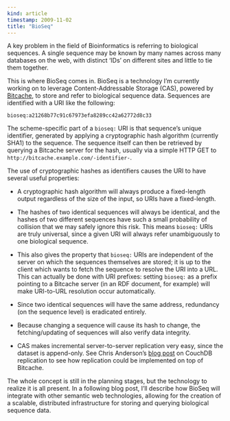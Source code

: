 ```yaml
--- 
kind: article
timestamp: 2009-11-02
title: "BioSeq"
---
```


A key problem in the field of Bioinformatics is referring to biological
sequences. A single sequence may be known by many names across many databases on
the web, with distinct ‘IDs’ on different sites and little to tie them together.

This is where BioSeq comes in. BioSeq is a technology I’m currently working on
to leverage Content-Addressable Storage (CAS), powered by
[Bitcache](http://bitcache.org/), to store and refer to biological sequence
data. Sequences are identified with a URI like the following:

    bioseq:a21268b77c91c67973efa8289cc42a62772d8c33

The scheme-specific part of a `bioseq:` URI is that sequence’s unique
identifier, generated by applying a cryptographic hash algorithm (currently
SHA1) to the sequence. The sequence itself can then be retrieved by querying a
Bitcache server for the hash, usually via a simple HTTP GET to
`http://bitcache.example.com/-identifier-`.

The use of cryptographic hashes as identifiers causes the URI to have several
useful properties:

*   A cryptographic hash algorithm will always produce a fixed-length output
    regardless of the size of the input, so URIs have a fixed-length.

*   The hashes of two identical sequences will always be identical, and the
    hashes of two different sequences have such a small probability of collision
    that we may safely ignore this risk. This means `bioseq:` URIs are truly
    universal, since a given URI will always refer unambiguously to one
    biological sequence.

*   This also gives the property that `bioseq:` URIs are independent of the
    server on which the sequences themselves are stored; it is up to the client
    which wants to fetch the sequence to resolve the URI into a URL. This can
    actually be done with URI prefixes: setting `bioseq:` as a prefix pointing
    to a Bitcache server (in an RDF document, for example) will make URI-to-URL
    resolution occur automatically.

*   Since two identical sequences will have the same address, redundancy (on the
    sequence level) is eradicated entirely.

*   Because changing a sequence will cause its hash to change, the
    fetching/updating of sequences will also verify data integrity.

*   CAS makes incremental server-to-server replication very easy, since the
    dataset is append-only. See Chris Anderson’s
    [blog post](http://jchrisa.net/drl/_design/sofa/_show/post/CouchDB-Implements-a-Fundamental-Algorithm)
    on CouchDB replication to see how replication could be implemented on top of
    Bitcache.

The whole concept is still in the planning stages, but the technology to realize
it is all present. In a following blog post, I’ll describe how BioSeq will
integrate with other semantic web technologies, allowing for the creation of a
scalable, distributed infrastructure for storing and querying biological
sequence data.
